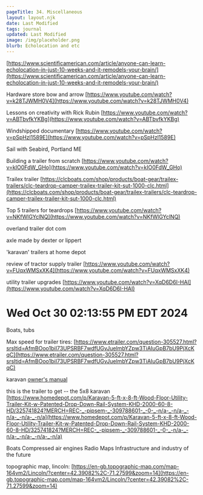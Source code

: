 ```yaml
---
pageTitle: 34. Miscellaneous 
layout: layout.njk
date: Last Modified 
tags: journal
updated: Last Modified
image: /img/placeholder.png
blurb: Echolocation and etc 
---
```


[https://www.scientificamerican.com/article/anyone-can-learn-echolocation-in-just-10-weeks-and-it-remodels-your-brain/](https://www.scientificamerican.com/article/anyone-can-learn-echolocation-in-just-10-weeks-and-it-remodels-your-brain/)

Hardware store bow and arrow [https://www.youtube.com/watch?v=k28TJWMH0V4](https://www.youtube.com/watch?v=k28TJWMH0V4)

Lessons on creativity with Rick Rubin [https://www.youtube.com/watch?v=ABTbvfkYKBg](https://www.youtube.com/watch?v=ABTbvfkYKBg)

Windshipped documentary [https://www.youtube.com/watch?v=pSpHzl1589E](https://www.youtube.com/watch?v=pSpHzl1589E)

Sail with Seabird, Portland ME

Building a trailer from scratch [https://www.youtube.com/watch?v=kIO0FdW_GHo](https://www.youtube.com/watch?v=kIO0FdW_GHo)

Trailex trailer [https://clcboats.com/shop/products/boat-gear/trailex-trailers/clc-teardrop-camper-trailex-trailer-kit-sut-1000-clc.html](https://clcboats.com/shop/products/boat-gear/trailex-trailers/clc-teardrop-camper-trailex-trailer-kit-sut-1000-clc.html)

Top 5 trailers for teardrops [https://www.youtube.com/watch?v=NKfWlGYclNQ](https://www.youtube.com/watch?v=NKfWlGYclNQ)

overland trailer dot com

axle made by dexter or lippert 

'karavan' trailers at home depot

review of tractor supply trailer [https://www.youtube.com/watch?v=FUqxWMSxXK4](https://www.youtube.com/watch?v=FUqxWMSxXK4)

utility trailer upgrades [https://www.youtube.com/watch?v=XqD6D6I-HAI](https://www.youtube.com/watch?v=XqD6D6I-HAI)


# Wed Oct 30 02:13:55 PM EDT 2024

Boats, tubs

Max speed for trailer tires: [https://www.etrailer.com/question-305527.html?srsltid=AfmBOoo1biI73UPSRBF7wdfUGvJuelmbYZpw3TiAIuGpB7bU9PjXcKqC](https://www.etrailer.com/question-305527.html?srsltid=AfmBOoo1biI73UPSRBF7wdfUGvJuelmbYZpw3TiAIuGpB7bU9PjXcKqC)

karavan [owner's manual](https://www.karavantrailers.com/wp-content/uploads/2019/02/OwnersManual.pdf)

this is the trailer to get -- the 5x8 karavan [https://www.homedepot.com/p/Karavan-5-ft-x-8-ft-Wood-Floor-Utility-Trailer-Kit-w-Patented-Drop-Down-Rail-System-KHD-2000-60-8-HD/325741824?MERCH=REC-_-pipsem-_-309788601-_-0-_-n/a-_-n/a-_-n/a-_-n/a-_-n/a](https://www.homedepot.com/p/Karavan-5-ft-x-8-ft-Wood-Floor-Utility-Trailer-Kit-w-Patented-Drop-Down-Rail-System-KHD-2000-60-8-HD/325741824?MERCH=REC-_-pipsem-_-309788601-_-0-_-n/a-_-n/a-_-n/a-_-n/a-_-n/a)

Boats
Compressed air engines
Radio 
Maps
Infrastructure and industry of the future

topographic map, lincoln: [https://en-gb.topographic-map.com/map-164vm2/Lincoln/?center=42.39082%2C-71.27599&zoom=14](https://en-gb.topographic-map.com/map-164vm2/Lincoln/?center=42.39082%2C-71.27599&zoom=14)


